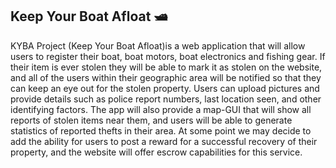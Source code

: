 ## Keep Your Boat Afloat 🛥️

KYBA Project (Keep Your Boat Afloat)is a web application that will allow users to register their boat, boat motors, boat electronics and fishing gear. If their item is ever stolen they will be able to mark it as stolen on the website, and all of the users within their geographic area will be notified so that they can keep an eye out for the stolen property. Users can upload pictures and provide details such as police report numbers, last location seen, and other identifying factors. The app will also provide a map-GUI that will show all reports of stolen items near them, and users will be able to generate statistics of reported thefts in their area. At some point we may decide to add the ability for users to post a reward for a successful recovery of their property, and the website will offer escrow capabilities for this service.
